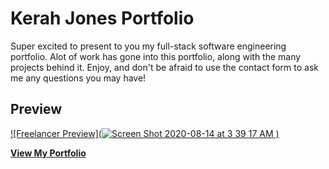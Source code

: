 # Kerah Jones Portfolio
Super excited to present to you my full-stack software engineering portfolio. Alot of work has gone into this portfolio, along with the many projects behind it. Enjoy, and don't be afraid to use the contact form to ask me any questions you may have!

## Preview

[![Freelancer Preview](![Screen Shot 2020-08-14 at 3 39 17 AM](https://user-images.githubusercontent.com/65182743/90228748-c542e900-dde4-11ea-96eb-a49d2d1da731.png)
)](https://kerah-jones.github.io/)

**[View My Portfolio](https://kerah-jones.github.io/)**




